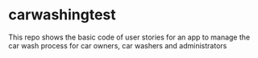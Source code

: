 # carwashingtest

This repo shows the basic code of user stories for an app to manage the car wash process for car owners, car washers and administrators
